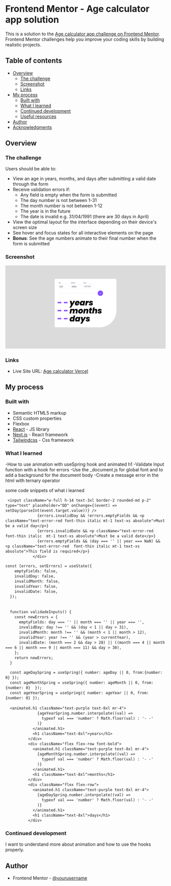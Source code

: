 # Frontend Mentor - Age calculator app solution

This is a solution to the [Age calculator app challenge on Frontend Mentor](https://www.frontendmentor.io/challenges/age-calculator-app-dF9DFFpj-Q). Frontend Mentor challenges help you improve your coding skills by building realistic projects. 

## Table of contents

- [Overview](#overview)
  - [The challenge](#the-challenge)
  - [Screenshot](#screenshot)
  - [Links](#links)
- [My process](#my-process)
  - [Built with](#built-with)
  - [What I learned](#what-i-learned)
  - [Continued development](#continued-development)
  - [Useful resources](#useful-resources)
- [Author](#author)
- [Acknowledgments](#acknowledgments)



## Overview

### The challenge

Users should be able to:

- View an age in years, months, and days after submitting a valid date through the form
- Receive validation errors if:
  - Any field is empty when the form is submitted
  - The day number is not between 1-31
  - The month number is not between 1-12
  - The year is in the future
  - The date is invalid e.g. 31/04/1991 (there are 30 days in April)
- View the optimal layout for the interface depending on their device's screen size
- See hover and focus states for all interactive elements on the page
- **Bonus**: See the age numbers animate to their final number when the form is submitted

### Screenshot

![](./Screenshot.png)

### Links


- Live Site URL: [Age calculator Vercel](https://age-calculator-chi-lilac.vercel.app/)

## My process

### Built with

- Semantic HTML5 markup
- CSS custom properties
- Flexbox
- [React](https://reactjs.org/) - JS library
- [Next.js](https://nextjs.org/) - React framework
- [Tailwindcss](https://tailwindcss.com) - Css framework 


### What I learned
-How to use animation with useSpring hook and animated h1
-Validate Input function with a hook for errors
-Use the _document.js for global font and to add a background for the document body
-Create a message error in the html with ternary operator

some code snippets of what i learned

```adding a error message on invalid inputs on html
 <input className="w-full h-14 text-3xl border-2 rounded-md p-2" type="text" placeholder="DD" onChange={(event) => setDay(parseInt(event.target.value))} />
              {errors.invalidDay && !errors.emptyFields && <p className="text-error-red font-thin italic mt-1 text-xs absolute">Must be a valid day</p>}
              {errors.invalidDate && <p className="text-error-red font-thin italic  mt-1 text-xs absolute">Must be a valid date</p>}
              {errors.emptyFields && (day === '' || year === NaN) && <p className="text-error-red  font-thin italic mt-1 text-xs absolute">This field is required</p>}
            </div>
```
```validating input to use the ternary operator
const [errors, setErrors] = useState({
    emptyFields: false,
    invalidDay: false,
    invalidMonth: false,
    invalidYear: false,
    invalidDate: false,
  });


  function validadeInputs() {
    const newErrors = {
      emptyFields: day === '' || month === '' || year === '',
      invalidDay: day !== '' && (day < 1 || day > 31),
      invalidMonth: month !== '' && (month < 1 || month > 12),
      invalidYear: year !== '' && (year > currentYear),
      invalidDate: (month === 2 && day > 28) || ((month === 4 || month === 6 || month === 9 || month === 11) && day > 30),
    };
    return newErrors;
  }
```
```animation with useSpring and animated
  const ageDaySpring = useSpring({ number: ageDay || 0, from:{number: 0} });
  const ageMonthSpring = useSpring({ number: ageMonth || 0, from:{number: 0}  });
  const ageYearSpring = useSpring({ number: ageYear || 0, from:{number: 0} });

  <animated.h1 className="text-purple text-8xl mr-4">
              {ageYearSpring.number.interpolate((val) =>
                typeof val === 'number' ? Math.floor(val) : '- -'
              )}
            </animated.h1>
            <h1 className="text-8xl">years</h1>
          </div>
          <div className="flex flex-row font-bold">
            <animated.h1 className="text-purple text-8xl mr-4">
              {ageMonthSpring.number.interpolate((val) =>
                typeof val === 'number' ? Math.floor(val) : '- -'
              )}
            </animated.h1>
            <h1 className="text-8xl">months</h1>
          </div>
          <div className="flex flex-row">
            <animated.h1 className="text-purple text-8xl mr-4">
              {ageDaySpring.number.interpolate((val) =>
                typeof val === 'number' ? Math.floor(val) : '- -'
              )}
            </animated.h1>
            <h1 className="text-8xl">days</h1>
          </div>
```

### Continued development

I want to understand more about animation and how to use the hooks properly.




## Author

- Frontend Mentor - [@yourusername](https://www.frontendmentor.io/profile/AirtonDoug)



